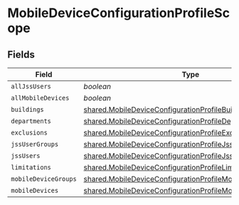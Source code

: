 # MobileDeviceConfigurationProfileScope


## Fields

| Field                                                                                                                                    | Type                                                                                                                                     | Required                                                                                                                                 | Description                                                                                                                              |
| ---------------------------------------------------------------------------------------------------------------------------------------- | ---------------------------------------------------------------------------------------------------------------------------------------- | ---------------------------------------------------------------------------------------------------------------------------------------- | ---------------------------------------------------------------------------------------------------------------------------------------- |
| `allJssUsers`                                                                                                                            | *boolean*                                                                                                                                | :heavy_minus_sign:                                                                                                                       | N/A                                                                                                                                      |
| `allMobileDevices`                                                                                                                       | *boolean*                                                                                                                                | :heavy_minus_sign:                                                                                                                       | N/A                                                                                                                                      |
| `buildings`                                                                                                                              | [shared.MobileDeviceConfigurationProfileBuildings](../../models/shared/mobiledeviceconfigurationprofilebuildings.md)[]                   | :heavy_minus_sign:                                                                                                                       | N/A                                                                                                                                      |
| `departments`                                                                                                                            | [shared.MobileDeviceConfigurationProfileDepartments](../../models/shared/mobiledeviceconfigurationprofiledepartments.md)[]               | :heavy_minus_sign:                                                                                                                       | N/A                                                                                                                                      |
| `exclusions`                                                                                                                             | [shared.MobileDeviceConfigurationProfileExclusions](../../models/shared/mobiledeviceconfigurationprofileexclusions.md)                   | :heavy_minus_sign:                                                                                                                       | N/A                                                                                                                                      |
| `jssUserGroups`                                                                                                                          | [shared.MobileDeviceConfigurationProfileJssUserGroups](../../models/shared/mobiledeviceconfigurationprofilejssusergroups.md)[]           | :heavy_minus_sign:                                                                                                                       | N/A                                                                                                                                      |
| `jssUsers`                                                                                                                               | [shared.MobileDeviceConfigurationProfileJssUsers](../../models/shared/mobiledeviceconfigurationprofilejssusers.md)[]                     | :heavy_minus_sign:                                                                                                                       | N/A                                                                                                                                      |
| `limitations`                                                                                                                            | [shared.MobileDeviceConfigurationProfileLimitations](../../models/shared/mobiledeviceconfigurationprofilelimitations.md)                 | :heavy_minus_sign:                                                                                                                       | N/A                                                                                                                                      |
| `mobileDeviceGroups`                                                                                                                     | [shared.MobileDeviceConfigurationProfileMobileDeviceGroups](../../models/shared/mobiledeviceconfigurationprofilemobiledevicegroups.md)[] | :heavy_minus_sign:                                                                                                                       | N/A                                                                                                                                      |
| `mobileDevices`                                                                                                                          | [shared.MobileDeviceConfigurationProfileMobileDevices](../../models/shared/mobiledeviceconfigurationprofilemobiledevices.md)[]           | :heavy_minus_sign:                                                                                                                       | N/A                                                                                                                                      |